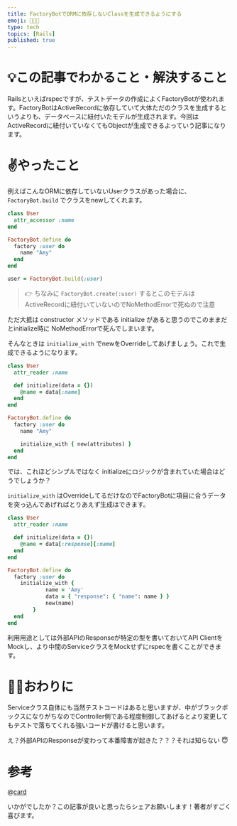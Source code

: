 ```yaml
---
title: FactoryBotでORMに依存しないClassを生成できるようにする
emoji: 🧑🏻‍💻
type: tech
topics: [Rails]
published: true
---
```



# 💡この記事でわかること・解決すること


Railsといえばrspecですが、テストデータの作成によくFactoryBotが使われます。FactoryBotはActiveRecordに依存していて大体ただのクラスを生成するというよりも、データベースに紐付いたモデルが生成されます。今回はActiveRecordに紐付いていなくてもObjectが生成できるよっていう記事になります。


# ✌️やったこと


例えばこんなORMに依存していないUserクラスがあった場合に、 `FactoryBot.build` でクラスをnewしてくれます。 


```ruby
class User
  attr_accessor :name
end

FactoryBot.define do
  factory :user do
    name "Amy"
  end
end

user = FactoryBot.build(:user)
```


> 👉 ちなみに `FactoryBot.create(:user)` するとこのモデルはActiveRecordに紐付いていないのでNoMethodErrorで死ぬので注意


ただ大抵は constructor メソッドである initialize があると思うのでこのままだとinitialize時に NoMethodErrorで死んでしまいます。


そんなときは `initialize_with` でnewをOverrideしてあげましょう。これで生成できるようになります。


```ruby
class User
  attr_reader :name

  def initialize(data = {})
    @name = data[:name]
  end
end

FactoryBot.define do
  factory :user do
    name "Amy"

    initialize_with { new(attributes) }
  end
end
```


では、これほどシンプルではなく initializeにロジックが含まれていた場合はどうでしょうか？


`initialize_with` はOverrideしてるだけなのでFactoryBotに項目に合うデータを突っ込んであげればとりあえず生成はできます。


```ruby
class User
  attr_reader :name

  def initialize(data = {})
    @name = data[:response][:name]
  end
end

FactoryBot.define do
  factory :user do
    initialize_with { 
			name = 'Amy'
			data = { "response": { "name": name } }
			new(name)
		}
  end
end
```


利用用途としては外部APIのResponseが特定の型を書いておいてAPI ClientをMockし、より中間のServiceクラスをMockせずにrspecを書くことができます。


# 🏌️‍♂️おわりに


Serviceクラス自体にも当然テストコードはあると思いますが、中がブラックボックスになりがちなのでController側である程度制御してあげるとより変更してもテストで落ちてくれる強いコードが書けると思います。


え？外部APIのResponseが変わって本番障害が起きた？？？それは知らない 😇


# 参考



@[card](https://thoughtbot.com/blog/tips-for-using-factory-bot-without-an-orm)



いかがでしたか？この記事が良いと思ったらシェアお願いします！著者がすごく喜びます。

